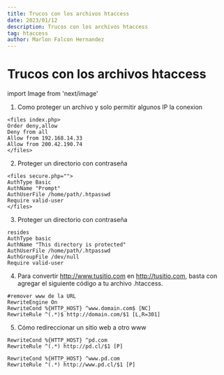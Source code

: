 ```yaml
---
title: Trucos con los archivos htaccess
date: 2023/01/12
description: Trucos con los archivos htaccess
tag: htaccess
author: Marlon Falcon Hernandez
---
```


# Trucos con los archivos htaccess
import Image from 'next/image'

1. Como proteger un archivo y solo permitir algunos IP la conexion
```
<files index.php>
Order deny,allow
Deny from all
Allow from 192.168.14.33
Allow from 200.42.190.74
</files>
```
2. Proteger un directorio con contraseña
```
<files secure.php="">
AuthType Basic
AuthName "Prompt"
AuthUserFile /home/path/.htpasswd
Require valid-user
</files>
```

3. Proteger un directorio con contraseña
```
resides
AuthType basic
AuthName "This directory is protected"
AuthUserFile /home/path/.htpasswd
AuthGroupFile /dev/null
Require valid-user
```

4. Para convertir http://www.tusitio.com en http://tusitio.com, basta con agregar el siguiente código a tu archivo .htaccess.
```
#remover www de la URL
RewriteEngine On
RewriteCond %{HTTP_HOST} ^www.domain.com$ [NC]
RewriteRule ^(.*)$ http://domain.com/$1 [L,R=301]
```

5. Cómo redireccionar un sitio web a otro www
```
RewriteCond %{HTTP_HOST} ^pd.com
RewriteRule ^(.*) http://pd.cl/$1 [P]

RewriteCond %{HTTP_HOST} ^www.pd.com
RewriteRule ^(.*) http://www.pd.cl/$1 [P]
```
